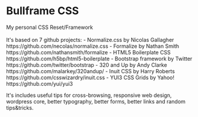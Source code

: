 <h1>Bullframe CSS</h1>
My personal CSS Reset/Framework<br>
<br>
It's based on 7 github projects:
- Normalize.css by Nicolas Gallagher https://github.com/necolas/normalize.css 
- Formalize by Nathan Smith https://github.com/nathansmith/formalize
- HTML5 Boilerplate CSS https://github.com/h5bp/html5-boilerplate
- Bootstrap framework by Twitter https://github.com/twitter/bootstrap
- 320 and Up by Andy Clarke https://github.com/malarkey/320andup/
- Inuit CSS by Harry Roberts https://github.com/csswizardry/inuit.css
- YUI3 CSS Grids by Yahoo! https://github.com/yui/yui3
 
It's includes useful tips for cross-browsing, responsive web design, 
wordpress core, better typography, better forms, better links 
and random tips&tricks.


